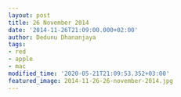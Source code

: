 ```yaml
---
layout: post
title: 26 November 2014
date: '2014-11-26T21:09:00.000+02:00'
author: Dedunu Dhananjaya
tags:
- red
- apple
- mac
modified_time: '2020-05-21T21:09:53.352+03:00'
featured_image: 2014-11-26-26-november-2014.jpg
---
```

